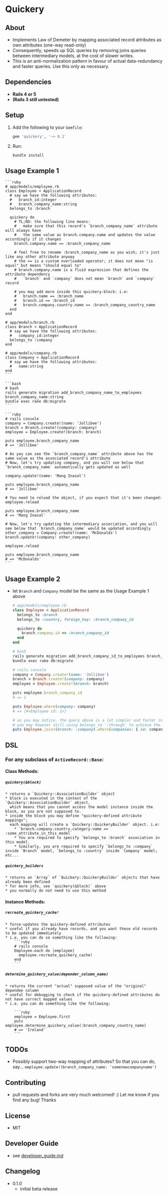 # Quickery

## About

* Implements Law of Demeter by mapping associated record attributes as own attributes (one-way read-only)
* Consequently, speeds up SQL queries by removing joins queries between intermediary models, at the cost of slower writes.
* This is an anti-normalization pattern in favour of actual data-redundancy and faster queries. Use this only as necessary.

## Dependencies

* **Rails 4 or 5**
* **(Rails 3 still untested)**

## Setup
1. Add the following to your `Gemfile`:

    ```ruby
    gem 'quickery', '~> 0.1'
    ```

2. Run:

    ```bash
    bundle install
    ```

## Usage Example 1

    ```ruby
    # app/models/employee.rb
    class Employee < ApplicationRecord
      # say we have the following attributes:
      #   branch_id:integer
      #   branch_company_name:string
      belongs_to :branch

      quickery do
        # TL;RD: the following line means:
        #   make sure that this record's `branch_company_name` attribute will always have
        #   the same value as branch.company.name and updates the value accordingly if it changes
        branch.company.name == :branch_company_name

        # feel free to rename :branch_company_name as you wish; it's just like any other attribute anyway
        # the == is a custom overloaded operator; it does not mean "is equal" but means "should equal to"
        # branch.company.name is a fluid expression that defines the attribute dependency
        #   `branch` and `company` does not mean `branch` and `company` record

        # you may add more inside this quickery-block: i.e:
        #   branch.name == :branch_name
        #   branch.id == :branch_id
        #   branch.company.country.name == :branch_company_country_name
      end
    end

    # app/models/branch.rb
    class Branch < ApplicationRecord
      # say we have the following attributes:
      #   company_id:integer
      belongs_to :company
    end

    # app/models/company.rb
    class Company < ApplicationRecord
      # say we have the following attributes:
      #   name:string
    end
    ```

    ```bash
    # bash
    rails generate migration add_branch_company_name_to_employees branch_company_name:string
    bundle exec rake db:migrate
    ```

    ```ruby
    # rails console
    company = Company.create!(name: 'Jollibee')
    branch = Branch.create!(company: company)
    employee = Employee.create!(branch: branch)

    puts employee.branch_company_name
    # => 'Jollibee'

    # As you can see the `branch_company_name` attribute above has the same value as the associated record's attribute
    # Now, let's try updating company, and you will see below that `branch_company_name` automatically gets updated as well

    company.update!(name: 'Mang Inasal')

    puts employee.branch_company_name
    # => 'Jollibee'

    # You need to reload the object, if you expect that it's been changed:
    employee.reload

    puts employee.branch_company_name
    # => 'Mang Inasal'

    # Now, let's try updating the intermediary association, and you will see below that `branch_company_name` would be updated accordingly
    other_company = Company.create!(name: 'McDonalds')
    branch.update!(company: other_company)

    employee.reload

    puts employee.branch_company_name
    # => 'McDonalds'
    ```

## Usage Example 2

* let `Branch` and `Company` model be the same as the Usage Example 1 above

    ```ruby
    # app/models/employee.rb
    class Employee < ApplicationRecord
      belongs_to :branch
      belongs_to :country, foreign_key: :branch_company_id

      quickery do
        branch.company.id == :branch_company_id
      end
    end
    ```

    ```bash
    # bash
    rails generate migration add_branch_company_id_to_employees branch_company_id:bigint
    bundle exec rake db:migrate
    ```

    ```ruby
    # rails console
    company = Company.create!(name: 'Jollibee')
    branch = Branch.create!(company: company)
    employee = Employee.create!(branch: branch)

    puts employee.branch_company_id
    # => 1

    puts Employee.where(company: company)
    # => [#<Employee id: 1>]

    # as you may notice, the query above is a lot simpler and faster instead of doing it normally like below (if not using Quickery)
    # you may however still using belongs_to `:through` to achieve the simplified query like above, but it's still a lot slower because of JOINS
    puts Employee.joins(branch: :company).where(companies: { id: company.id })
    ```
## DSL

### For any subclass of `ActiveRecord::Base`:

#### Class Methods:

##### `quickery(&block)`
    * returns a `Quickery::AssociationBuilder` object
    * block is executed in the context of the `Quickery::AssociationBuilder` object,
      which means that you cannot access the model instance inside the block, as you are not supposed to.
    * inside the block you may define "quickery-defined attribute mappings";
      each mapping will create a `Quickery::QuickeryBuilder` object. i.e:
        * `branch.company.country.category.name == :some_attribute_in_this_model`
        * You are required to specify `belongs_to :branch` association in this model.
        * Similarly, you are required to specify `belongs_to :company` inside `Branch` model, `belongs_to :country` inside `Company` model; etc...
##### `quickery_builders`
    * returns an `Array` of `Quickery::QuickeryBuilder` objects that have already been defined
    * for more info, see `quickery(&block)` above
    * you normally do not need to use this method

#### Instance Methods:

##### `recreate_quickery_cache!`
    * force-updates the quickery-defined attributes
    * useful if you already have records, and you want these old records to be updated immediately
    * i.e. you can do so something like the following:
        ```ruby
        # rails console
        Employee.each do |employee|
          employee.recreate_quickery_cache!
        end
        ```

##### `determine_quickery_value(depender_column_name)`
    * returns the current "actual" supposed value of the "original" dependee column
    * useful for debugging to check if the quickery-defined attributes do not have correct mapped values
    * i.e. you can do something like the following:

        ```ruby
        employee = Employee.first
        puts employee.determine_quickery_value(:branch_company_country_name)
        # => 'Ireland'
        ```

## TODOs
* Possibly support two-way mapping of attributes? So that you can do, say... `employee.update!(branch_company_name: 'somenewcompanyname')`

## Contributing
* pull requests and forks are very much welcomed! :) Let me know if you find any bug! Thanks

## License
* MIT

## Developer Guide
* see [developer_guide.md](developer_guide.md)

## Changelog
* 0.1.0
  * initial beta release
